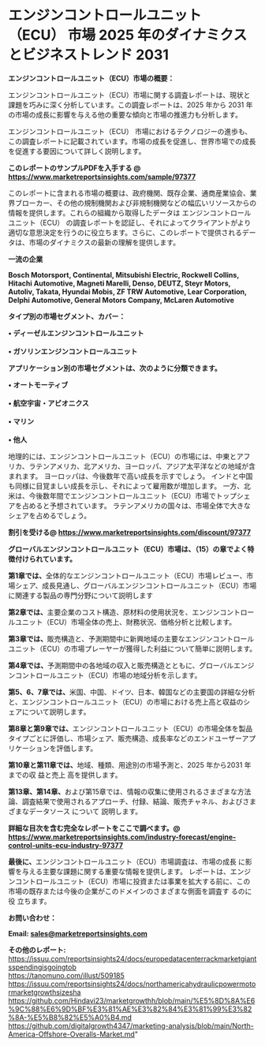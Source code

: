 # エンジンコントロールユニット（ECU） 市場 2025 年のダイナミクスとビジネストレンド 2031

<strong><b>エンジンコントロールユニット（ECU）市場の概要：</b></strong>

エンジンコントロールユニット（ECU）市場に関する調査レポートは、現状と課題を巧みに深く分析しています。この調査レポートは、2025 年から 2031 年の市場の成長に影響を与える他の重要な傾向と市場の推進力も分析します。

エンジンコントロールユニット（ECU） 市場におけるテクノロジーの進歩も、この調査レポートに記載されています。市場の成長を促進し、世界市場での成長を促進する要因について詳しく説明します。

<strong>このレポートのサンプルPDFを入手する @ <a href=https://www.marketreportsinsights.com/sample/97377>https://www.marketreportsinsights.com/sample/97377</a></strong>

このレポートに含まれる市場の概要は、政府機関、既存企業、通商産業協会、業界ブローカー、その他の規制機関および非規制機関などの幅広いリソースからの情報を提供します。これらの組織から取得したデータは エンジンコントロールユニット（ECU） の調査レポートを認証し、それによってクライアントがより適切な意思決定を行うのに役立ちます。さらに、このレポートで提供されるデータは、市場のダイナミクスの最新の理解を提供します。

<strong>一流の企業</strong>

<strong><b>Bosch Motorsport, Continental, Mitsubishi Electric, Rockwell Collins, Hitachi Automotive, Magneti Marelli, Denso, DEUTZ, Steyr Motors, Autoliv, Takata, Hyundai Mobis, ZF TRW Automotive, Lear Corporation, Delphi Automotive, General Motors Company, McLaren Automotive</b></strong>

<strong><b>タイプ別の市場セグメント、カバー：</b></strong>

<strong>• ディーゼルエンジンコントロールユニット<br><br>• ガソリンエンジンコントロールユニット</strong>

<strong><b>アプリケーション別の市場セグメントは、次のように分類できます。</b></strong>

<strong>• オートモーティブ<br><br>• 航空宇宙・アビオニクス<br><br>• マリン<br><br>• 他人</strong>

 地理的には、エンジンコントロールユニット（ECU）の市場には、中東とアフリカ、ラテンアメリカ、北アメリカ、ヨーロッパ、アジア太平洋などの地域が含まれます。 ヨーロッパは、今後数年で高い成長を示すでしょう。 インドと中国も同様に目覚ましい成長を示し、それによって雇用数が増加します。 一方、北米は、今後数年間でエンジンコントロールユニット（ECU）市場でトップシェアを占めると予想されています。 ラテンアメリカの国々は、市場全体で大きなシェアを占めるでしょう。

<strong>割引を受ける@ <a href=https://www.marketreportsinsights.com/discount/97377>https://www.marketreportsinsights.com/discount/97377</a></strong>

<strong><b>グローバルエンジンコントロールユニット（ECU）市場は、（15）の章でよく特徴付けられています。</b></strong>

<strong><b>第</b></strong><strong><b>1章では、</b></strong>全体的なエンジンコントロールユニット（ECU）市場レビュー、市場シェア、成長見通し、グローバルエンジンコントロールユニット（ECU）市場に関連する製品の専門分野について説明します

<strong><b>第2章では、</b></strong>主要企業のコスト構造、原材料の使用状況を、エンジンコントロールユニット（ECU）市場全体の売上、財務状況、価格分析と比較します。

<strong><b>第3章では、</b></strong>販売構造と、予測期間中に新興地域の主要なエンジンコントロールユニット（ECU）の市場プレーヤーが獲得した利益について簡単に説明します。

<strong><b>第4章では、</b></strong>予測期間中の各地域の収入と販売構造とともに、グローバルエンジンコントロールユニット（ECU）市場の地域分析を示します。

<strong><b>第5、6、7章では、</b></strong>米国、中国、ドイツ、日本、韓国などの主要国の詳細な分析と、エンジンコントロールユニット（ECU）の市場における売上高と収益のシェアについて説明します。

<strong><b>第8章と第9章では、</b></strong>エンジンコントロールユニット（ECU）の市場全体を製品タイプごとに評価し、市場シェア、販売構造、成長率などのエンドユーザーアプリケーションを評価します。

<strong><b>第10章と第11章では、</b></strong>地域、種類、用途別の市場予測と、2025 年から2031 年までの収 益と売上 高を提供します。

<strong><b>第13章、第14章、</b></strong>および第15章では、情報の収集に使用されるさまざまな方法論、調査結果で使用されるアプローチ、付録、結論、販売チャネル、およびさまざまなデータソース について 説明します。

<strong>詳細な目次を含む完全なレポートをここで調べます。@ <a href=https://www.marketreportsinsights.com/industry-forecast/engine-control-units-ecu-industry-97377>https://www.marketreportsinsights.com/industry-forecast/engine-control-units-ecu-industry-97377</a></strong>

<strong><b>最後に、</b></strong>エンジンコントロールユニット（ECU）市場調査は、市場の成長 に影響を</a>与える主要な課題に関する重要な情報を提供します。 レポートは、エンジンコントロールユニット（ECU）市場に投資または事業を拡大する前に、この市場の既存または今後の企業がこのドメインのさまざまな側面を調査す るのに役 立ちます。

<strong><b>お問い合わせ：</b></strong>

<strong>Email: </strong><a href=mailto:sales@marketreportsinsights.com><strong>sales@marketreportsinsights.com</strong></a>

<strong>その他のレポート:</strong>
<br>
<a href=https://issuu.com/reportsinsights24/docs/europedatacenterrackmarketgiantsspendingisgoingtob>https://issuu.com/reportsinsights24/docs/europedatacenterrackmarketgiantsspendingisgoingtob</a>
<br>
<a href=https://tanomuno.com/illust/509185>https://tanomuno.com/illust/509185</a>
<br>
<a href=https://issuu.com/reportsinsights24/docs/northamericahydraulicpowermotormarketgrowthsizesha>https://issuu.com/reportsinsights24/docs/northamericahydraulicpowermotormarketgrowthsizesha</a>
<br>
<a href=https://github.com/Hindavi23/marketgrowthh/blob/main/%E5%8D%8A%E6%9C%88%E6%9D%BF%E3%81%AE%E3%82%84%E3%81%99%E3%82%8A-%E5%B8%82%E5%A0%B4.md>https://github.com/Hindavi23/marketgrowthh/blob/main/%E5%8D%8A%E6%9C%88%E6%9D%BF%E3%81%AE%E3%82%84%E3%81%99%E3%82%8A-%E5%B8%82%E5%A0%B4.md</a>
<br>
<a href=https://github.com/digitalgrowth4347/marketing-analysis/blob/main/North-America-Offshore-Overalls-Market.md>https://github.com/digitalgrowth4347/marketing-analysis/blob/main/North-America-Offshore-Overalls-Market.md</a>"
